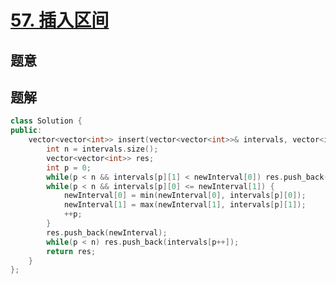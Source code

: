 #  [57. 插入区间](https://leetcode-cn.com/problems/insert-interval/)

## 题意



## 题解



```c++
class Solution {
public:
    vector<vector<int>> insert(vector<vector<int>>& intervals, vector<int>& newInterval) {
        int n = intervals.size();
        vector<vector<int>> res;
        int p = 0;
        while(p < n && intervals[p][1] < newInterval[0]) res.push_back(intervals[p++]);
        while(p < n && intervals[p][0] <= newInterval[1]) {
            newInterval[0] = min(newInterval[0], intervals[p][0]);
            newInterval[1] = max(newInterval[1], intervals[p][1]);
            ++p;
        }
        res.push_back(newInterval);
        while(p < n) res.push_back(intervals[p++]);
        return res;
    }
};
```



```python3

```

